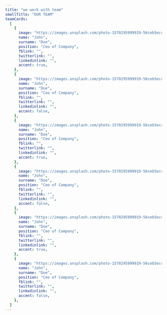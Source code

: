 ```yaml
---
title: "we work with team"
smallTitle: "OUR TEAM"
teamCards:
  [
    {
      image: "https://images.unsplash.com/photo-1570295999919-56ceb5ecca61?ixlib=rb-4.0.3&ixid=MnwxMjA3fDB8MHxwaG90by1wYWdlfHx8fGVufDB8fHx8&auto=format&fit=crop&w=580&q=80",
      name: "John",
      surname: "Doe",
      position: "Ceo of Company",
      fblink: "",
      twitterlink: "",
      linkedinlink: "",
      accent: true,
    },
    {
      image: "https://images.unsplash.com/photo-1570295999919-56ceb5ecca61?ixlib=rb-4.0.3&ixid=MnwxMjA3fDB8MHxwaG90by1wYWdlfHx8fGVufDB8fHx8&auto=format&fit=crop&w=580&q=80",
      name: "John",
      surname: "Doe",
      position: "Ceo of Company",
      fblink: "",
      twitterlink: "",
      linkedinlink: "",
      accent: false,
    },
    {
      image: "https://images.unsplash.com/photo-1570295999919-56ceb5ecca61?ixlib=rb-4.0.3&ixid=MnwxMjA3fDB8MHxwaG90by1wYWdlfHx8fGVufDB8fHx8&auto=format&fit=crop&w=580&q=80",
      name: "John",
      surname: "Doe",
      position: "Ceo of Company",
      fblink: "",
      twitterlink: "",
      linkedinlink: "",
      accent: true,
    },
    {
      image: "https://images.unsplash.com/photo-1570295999919-56ceb5ecca61?ixlib=rb-4.0.3&ixid=MnwxMjA3fDB8MHxwaG90by1wYWdlfHx8fGVufDB8fHx8&auto=format&fit=crop&w=580&q=80",
      name: "John",
      surname: "Doe",
      position: "Ceo of Company",
      fblink: "",
      twitterlink: "",
      linkedinlink: "",
      accent: false,
    },
    {
      image: "https://images.unsplash.com/photo-1570295999919-56ceb5ecca61?ixlib=rb-4.0.3&ixid=MnwxMjA3fDB8MHxwaG90by1wYWdlfHx8fGVufDB8fHx8&auto=format&fit=crop&w=580&q=80",
      name: "John",
      surname: "Doe",
      position: "Ceo of Company",
      fblink: "",
      twitterlink: "",
      linkedinlink: "",
      accent: true,
    },
    {
      image: "https://images.unsplash.com/photo-1570295999919-56ceb5ecca61?ixlib=rb-4.0.3&ixid=MnwxMjA3fDB8MHxwaG90by1wYWdlfHx8fGVufDB8fHx8&auto=format&fit=crop&w=580&q=80",
      name: "John",
      surname: "Doe",
      position: "Ceo of Company",
      fblink: "",
      twitterlink: "",
      linkedinlink: "",
      accent: false,
    },
  ]
---
```

